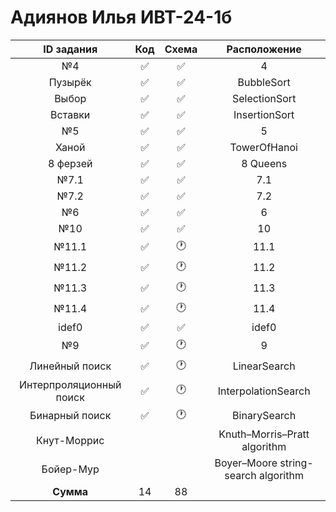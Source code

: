 # Адиянов Илья ИВТ-24-1б  
| ID задания | Код | Схема | Расположение |                                                 
| :----: | :----: | :----: | :----: |
| №4 | ✅ | ✅ | 4 |
| Пузырёк | ✅ | ✅ | BubbleSort |
| Выбор | ✅ | ✅ | SelectionSort |
| Вставки | ✅ | ✅ | InsertionSort |
| №5 | ✅ | ✅ | 5 |
| Ханой | ✅ | ✅ | TowerOfHanoi |
| 8 ферзей | ✅ | ✅ | 8 Queens |
| №7.1 | ✅ | ✅ | 7.1 |
| №7.2 | ✅ | ✅ | 7.2 |
| №6 | ✅ | ✅ | 6 |
| №10 | ✅ | ✅ | 10 |
| №11.1 | ✅ | 🕐 | 11.1 |
| №11.2 | ✅ | 🕐 | 11.2 |
| №11.3 | ✅ | 🕐 | 11.3 |
| №11.4 | ✅ | 🕐 | 11.4 |
| idef0 | ✅ | ✅ | idef0 |
| №9 | ✅ | 🕐 | 9 |
| Линейный поиск | ✅ | 🕐 | LinearSearch |
| Интерпроляционный поиск | ✅ | 🕐 | InterpolationSearch |
| Бинарный поиск | ✅ | 🕐 | BinarySearch |
| Кнут-Моррис |  |  | Knuth–Morris–Pratt algorithm |
| Бойер-Мур |  |  | Boyer–Moore string-search algorithm |
| **Сумма** | 14 | 88 |  |

